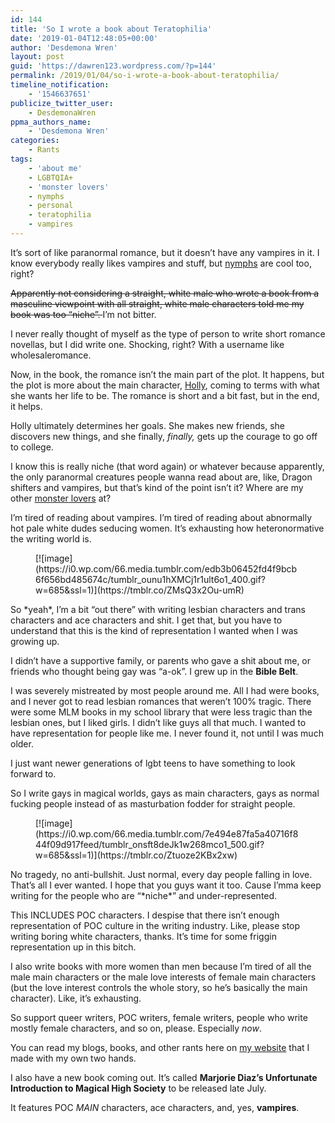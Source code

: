 ```yaml
---
id: 144
title: 'So I wrote a book about Teratophilia'
date: '2019-01-04T12:48:05+00:00'
author: 'Desdemona Wren'
layout: post
guid: 'https://dawren123.wordpress.com/?p=144'
permalink: /2019/01/04/so-i-wrote-a-book-about-teratophilia/
timeline_notification:
    - '1546637651'
publicize_twitter_user:
    - DesdemonaWren
ppma_authors_name:
    - 'Desdemona Wren'
categories:
    - Rants
tags:
    - 'about me'
    - LGBTQIA+
    - 'monster lovers'
    - nymphs
    - personal
    - teratophilia
    - vampires
---
```


It’s sort of like paranormal romance, but it doesn’t have any vampires in it. I know everybody really likes vampires and stuff, but [nymphs](https://amazon.com/Bloom-Monster-Novella-Desdemona-Wren-ebook/dp/B07B4SLH9S/ref=la_B07B4WG4S8_1_1?) are cool too, right?

<del>Apparently not considering a straight, white male who wrote a book from a masculine viewpoint with all straight, white male characters told me my book was too “niche”. </del> I’m not bitter.

I never really thought of myself as the type of person to write short romance novellas, but I did write one. Shocking, right? With a username like wholesaleromance.

Now, in the book, the romance isn’t the main part of the plot. It happens, but the plot is more about the main character, [Holly](https://amazon.com/Bloom-Monster-Novella-Desdemona-Wren-ebook/dp/B07B4SLH9S/ref=la_B07B4WG4S8_1_1?), coming to terms with what she wants her life to be. The romance is short and a bit fast, but in the end, it helps.

Holly ultimately determines her goals. She makes new friends, she discovers new things, and she finally, *finally,* gets up the courage to go off to college.

I know this is really niche (that word again) or whatever because apparently, the only paranormal creatures people wanna read about are, like, Dragon shifters and vampires, but that’s kind of the point isn’t it? Where are my other [monster lovers](https://amazon.com/Bloom-Monster-Novella-Desdemona-Wren-ebook/dp/B07B4SLH9S/ref=la_B07B4WG4S8_1_1?) at?

I’m tired of reading about vampires. I’m tired of reading about abnormally hot pale white dudes seducing women. It’s exhausting how heteronormative the writing world is.

<div class="wp-block-image"><figure class="aligncenter">[![image](https://i0.wp.com/66.media.tumblr.com/edb3b06452fd4f9bcb6f656bd485674c/tumblr_ounu1hXMCj1r1ult6o1_400.gif?w=685&ssl=1)](https://tmblr.co/ZMsQ3x2Ou-umR)</figure></div>So *yeah*, I’m a bit “out there” with writing lesbian characters and trans characters and ace characters and shit. I get that, but you have to understand that this is the kind of representation I wanted when I was growing up.

I didn’t have a supportive family, or parents who gave a shit about me, or friends who thought being gay was “a-ok”. I grew up in the **Bible Belt**.

I was severely mistreated by most people around me. All I had were books, and I never got to read lesbian romances that weren’t 100% tragic. There were some MLM books in my school library that were less tragic than the lesbian ones, but I liked girls. I didn’t like guys all that much. I wanted to have representation for people like me. I never found it, not until I was much older.

I just want newer generations of lgbt teens to have something to look forward to.

So I write gays in magical worlds, gays as main characters, gays as normal fucking people instead of as masturbation fodder for straight people.

<div class="wp-block-image"><figure class="aligncenter">[![image](https://i0.wp.com/66.media.tumblr.com/7e494e87fa5a40716f844f09d917feed/tumblr_onsft8deJk1w268mco1_500.gif?w=685&ssl=1)](https://tmblr.co/Ztuoze2KBx2xw)</figure></div>No tragedy, no anti-bullshit. Just normal, every day people falling in love. That’s all I ever wanted. I hope that you guys want it too. Cause I’mma keep writing for the people who are “*niche*” and under-represented.

This INCLUDES POC characters. I despise that there isn’t enough representation of POC culture in the writing industry. Like, please stop writing boring white characters, thanks. It’s time for some friggin representation up in this bitch.

I also write books with more women than men because I’m tired of all the male main characters or the male love interests of female main characters (but the love interest controls the whole story, so he’s basically the main character). Like, it’s exhausting.

So support queer writers, POC writers, female writers, people who write mostly female characters, and so on, please. Especially *now*.

You can read my blogs, books, and other rants here on [my website](https://desdemonawren.com) that I made with my own two hands.

I also have a new book coming out. It’s called **Marjorie Diaz’s Unfortunate Introduction to Magical High Society** to be released late July.

It features POC *MAIN* characters, ace characters, and, yes, **vampires**.